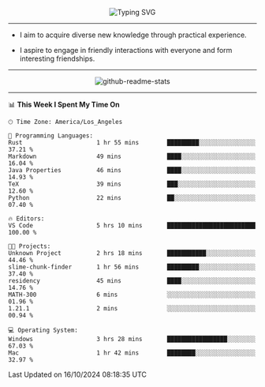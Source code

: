 <p align="center">
  <img src="https://readme-typing-svg.demolab.com?font=Fira+Code&weight=500&size=32&duration=2500&pause=1600&center=true&vCenter=true&random=false&width=1024&height=64&lines=Hi+there+%F0%9F%91%8B;I'm+delighted+you+could+make+it+here+%F0%9F%8E%89;I'm+Harry%2C+a+college+student+still+finding+my+way" alt="Typing SVG" />
</p>


---


- I aim to acquire diverse new knowledge through practical experience.

- I aspire to engage in friendly interactions with everyone and form interesting friendships.


---


<p align="center">
  <img src="https://github-readme-stats.vercel.app/api?username=Harry-Jing&show_icons=true" alt="github-readme-stats"/>
</p>


---

<!--START_SECTION:waka-->
📊 **This Week I Spent My Time On** 

```text
🕑︎ Time Zone: America/Los_Angeles

💬 Programming Languages: 
Rust                     1 hr 55 mins        █████████░░░░░░░░░░░░░░░░   37.21 % 
Markdown                 49 mins             ████░░░░░░░░░░░░░░░░░░░░░   16.04 % 
Java Properties          46 mins             ████░░░░░░░░░░░░░░░░░░░░░   14.93 % 
TeX                      39 mins             ███░░░░░░░░░░░░░░░░░░░░░░   12.60 % 
Python                   22 mins             ██░░░░░░░░░░░░░░░░░░░░░░░   07.40 % 

🔥 Editors: 
VS Code                  5 hrs 10 mins       █████████████████████████   100.00 % 

🐱‍💻 Projects: 
Unknown Project          2 hrs 18 mins       ███████████░░░░░░░░░░░░░░   44.46 % 
slime-chunk-finder       1 hr 56 mins        █████████░░░░░░░░░░░░░░░░   37.40 % 
residency                45 mins             ████░░░░░░░░░░░░░░░░░░░░░   14.76 % 
MATH-300                 6 mins              ░░░░░░░░░░░░░░░░░░░░░░░░░   01.96 % 
1.21.1                   2 mins              ░░░░░░░░░░░░░░░░░░░░░░░░░   00.94 % 

💻 Operating System: 
Windows                  3 hrs 28 mins       █████████████████░░░░░░░░   67.03 % 
Mac                      1 hr 42 mins        ████████░░░░░░░░░░░░░░░░░   32.97 % 
```


 Last Updated on 16/10/2024 08:18:35 UTC
<!--END_SECTION:waka-->
